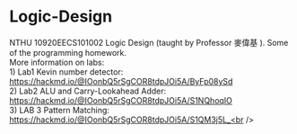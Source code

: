 # Logic-Design
NTHU 10920EECS101002 Logic Design (taught by Professor 麥偉基 ). Some of the programming homework.<br />
More information on labs:<br />
      1) Lab1 Kevin number detector: https://hackmd.io/@IOonbQ5rSgCOR8tdpJOi5A/ByFp08ySd<br />
      2) Lab2 ALU and Carry-Lookahead Adder: https://hackmd.io/@IOonbQ5rSgCOR8tdpJOi5A/S1NQhoqIO<br />
      3) LAB 3 Pattern Matching: https://hackmd.io/@IOonbQ5rSgCOR8tdpJOi5A/S1QM3j5L_<br />
